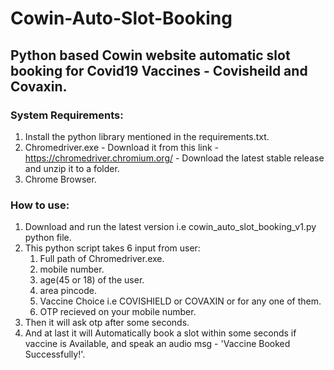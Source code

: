 # Cowin-Auto-Slot-Booking
## Python based Cowin website automatic slot booking for Covid19 Vaccines - Covisheild and Covaxin.
### System  Requirements:
 1. Install the python library mentioned in the requirements.txt.
 2. Chromedriver.exe - Download it from this link - https://chromedriver.chromium.org/ - Download the latest stable release and unzip it to a folder.
 3. Chrome Browser.

### How to use:
1. Download and run the latest version i.e cowin_auto_slot_booking_v1.py python file.
2. This python script takes 6 input from user:
    1. Full path of Chromedriver.exe.
    2. mobile number.
    3. age(45 or 18) of the user.
    4. area pincode.
    5. Vaccine Choice i.e COVISHIELD or COVAXIN or for any one of them.
    6. OTP recieved on your mobile number.
3. Then it will ask otp after some seconds.
4. And at last it will Automatically book a slot within some seconds if vaccine is Available, and speak an audio msg - 'Vaccine Booked Successfully!'.


